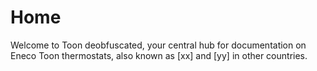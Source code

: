 # Home

Welcome to Toon deobfuscated, your central hub for documentation on Eneco Toon thermostats, also known as [xx] and [yy] in other countries.